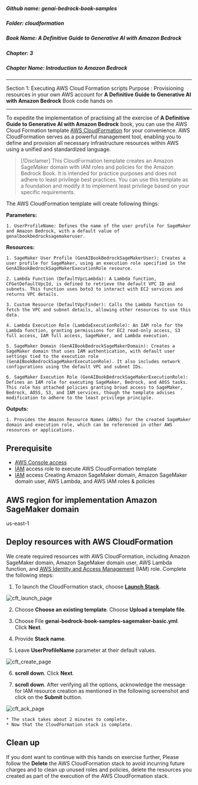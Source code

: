 ##### Github name: genai-bedrock-book-samples
##### Folder: cloudformation
##### Book Name: A Definitive Guide to Generative AI with Amazon Bedrock
##### Chapter: 3
##### Chapter Name: Introduction to Amazon Bedrock

---

Section 1: Executing AWS Cloud Formation scripts
Purpose : Provisioning resources in your own AWS account for **A Definitive Guide to Generative AI with Amazon Bedrock** Book code hands on

---

To expedite the implementation of practising all the exercise of **A Definitive Guide to Generative AI with Amazon Bedrock** book, you can use the AWS Cloud Formation template [AWS CloudFormation](https://aws.amazon.com/cloudformation/) for your convenience. AWS CloudFormation serves as a powerful management tool, enabling you to define and provision all necessary infrastructure resources within AWS using a unified and standardized language.

> [!Disclamer]
> This CloudFormation template creates an Amazon SageMaker domain with IAM roles and policies for the Amazon Bedrock Book. It is intended for practice purposes and does not adhere to least privilege best practices. You can use this template as a foundation and modify it to implement least privilege based on your specific requirements. 

The AWS CloudFormation template will create following things: 

**Parameters:**

    1. UserProfileName: Defines the name of the user profile for SageMaker and Amazon Bedrock, with a default value of genalbookbedrocksagemakeruser.

**Resources:**

    1. SageMaker User Profile (GenAIBookBedrockSageMakerUser): Creates a user profile for SageMaker, using an execution role specified in the GenAIBookBedrockSageMakerExecutionRole resource.

    2. Lambda Function (DefaultVpcLambda): A Lambda function, CFGetDefaultVpcId, is defined to retrieve the default VPC ID and subnets. This function uses boto3 to interact with EC2 services and returns VPC details.

    3. Custom Resource (DefaultVpcFinder): Calls the Lambda function to fetch the VPC and subnet details, allowing other resources to use this data.

    4. Lambda Execution Role (LambdaExecutionRole): An IAM role for the Lambda function, granting permissions for EC2 read-only access, S3 full access, IAM full access, SageMaker, and Lambda execution.

    5. SageMaker Domain (GenAIBookBedrockSageMakerDomain): Creates a SageMaker domain that uses IAM authentication, with default user settings tied to the execution role (GenAIBookBedrockSageMakerExecutionRole). It also includes network configurations using the default VPC and subnet IDs.

    6. SageMaker Execution Role (GenAIBookBedrockSageMakerExecutionRole): Defines an IAM role for executing SageMaker, Bedrock, and AOSS tasks. This role has attached policies granting broad access to SageMaker, Bedrock, AOSS, S3, and IAM services, though the template advises modification to adhere to the least privilege principle.

**Outputs:**

    1. Provides the Amazon Resource Names (ARNs) for the created SageMaker domain and execution role, which can be referenced in other AWS resources or applications.

## Prerequisite

* [AWS Console access](https://aws.amazon.com/console/)
* [IAM](https://aws.amazon.com/iam/) access role to execute AWS CloudFormation template
* [IAM](https://aws.amazon.com/iam/) access Creating Amazon SageMaker domain, Amazon SageMaker domain user, AWS Lambda, and AWS IAM roles & policies

## AWS region for implementation Amazon SageMaker domain 

us-east-1 

## Deploy resources with AWS CloudFormation

We create required resources with AWS CloudFormation, including Amazon SageMaker domain, Amazon SageMaker domain user, AWS Lambda function, and [AWS Identity and Access Management](https://aws.amazon.com/iam/) (IAM) role. Complete the following steps:

1. To launch the CloudFormation stack, choose [**Launch Stack**](https://us-east-1.console.aws.amazon.com/cloudformation/home?region=us-east-1#/stacks/create). 

![cft_launch_page](https://github.com/avikbhaaws/genai-bedrock-book-samples/blob/main/cloudformation/image/1_cft_launch_page.png)

2. Choose **Choose an existing template**. Choose **Upload a template file**. 

3. Choose File **genai-bedrock-book-samples-sagemaker-basic.yml**. Click **Next**.

4. Provide **Stack name**. 

5. Leave **UserProfileName** parameter at their default values.

![cft_create_page](https://github.com/avikbhaaws/genai-bedrock-book-samples/blob/main/cloudformation/image/2_cft_create_page.png)

6. **scroll down**. Click **Next**.

7. **scroll down**. After verifying all the options, acknowledge the message for IAM resource creation as mentioned in the following screenshot and click on the **Submit** buttion.

![cft_ack_page](https://github.com/avikbhaaws/genai-bedrock-book-samples/blob/main/cloudformation/image/3_cft_ack_page.png)

    * The stack takes about 2 minutes to complete.
    * Now that the CloudFormation stack is complete.


## Clean up

If you dont want to continue with this hands on exercise further, Please follow the **Delete** the AWS CloudFormation stack to avoid incurring future charges and to clean up unused roles and policies, delete the resources you created as part of the execution of the AWS CloudFormation stack. 

